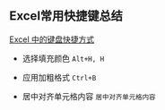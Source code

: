 ## Excel常用快捷键总结

 [Excel 中的键盘快捷方式](https://support.microsoft.com/zh-cn/office/excel-%E4%B8%AD%E7%9A%84%E9%94%AE%E7%9B%98%E5%BF%AB%E6%8D%B7%E6%96%B9%E5%BC%8F-1798d9d5-842a-42b8-9c99-9b7213f0040f)


- 选择填充颜色     ` Alt+H, H `

- 应用加粗格式     ` Ctrl+B `

- 居中对齐单元格内容  ` 居中对齐单元格内容 `
